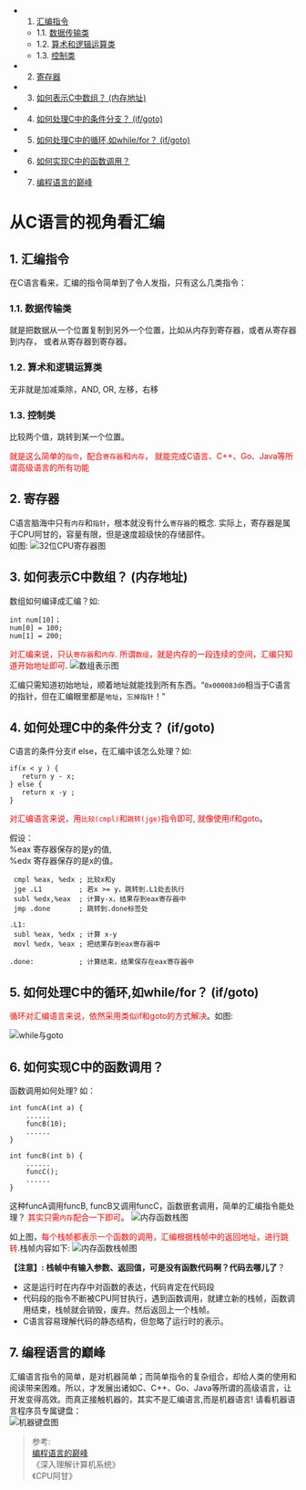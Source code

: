 <!-- vscode-markdown-toc -->
* 1. [汇编指令](#)
	* 1.1. [数据传输类](#-1)
	* 1.2. [算术和逻辑运算类](#-1)
	* 1.3. [控制类](#-1)
* 2. [寄存器](#-1)
* 3. [如何表示C中数组？ (内存地址)](#C)
* 4. [如何处理C中的条件分支？ (if/goto)](#Cifgoto)
* 5. [如何处理C中的循环,如while/for？ (if/goto)](#Cwhileforifgoto)
* 6. [如何实现C中的函数调用？](#C-1)
* 7. [编程语言的巅峰](#-1)

<!-- vscode-markdown-toc-config
	numbering=true
	autoSave=true
	/vscode-markdown-toc-config -->
<!-- /vscode-markdown-toc -->
# 从C语言的视角看汇编

##  1. <a name=''></a>汇编指令
在C语言看来，汇编的指令简单到了令人发指，只有这么几类指令：

###  1.1. <a name='-1'></a>数据传输类
就是把数据从一个位置复制到另外一个位置，比如从内存到寄存器，或者从寄存器到内存， 或者从寄存器到寄存器。

###  1.2. <a name='-1'></a>算术和逻辑运算类
无非就是加减乘除，AND, OR, 左移，右移

###  1.3. <a name='-1'></a>控制类
比较两个值，跳转到某一个位置。

<font color=red>就是这么简单的`指令`，配合`寄存器`和`内存`， 就能完成C语言、C++、Go、Java等所谓高级语言的所有功能</font>

##  2. <a name='-1'></a>寄存器
C语言脑海中只有`内存`和`指针`，根本就没有什么`寄存器`的概念. 实际上，寄存器是属于CPU阿甘的，容量有限，但是速度超级快的存储部件。  
如图: ![32位CPU寄存器图](images/32位CPU寄存器.jpg)

##  3. <a name='C'></a>如何表示C中数组？ (内存地址)
数组如何编译成汇编？如:  
```
int num[10]；
num[0] = 100;
num[1] = 200;
```

<font color=red>对汇编来说，只认`寄存器`和`内存`. 所谓`数组`，就是内存的一段连续的空间，汇编只知道开始地址即可</font>.
![数组表示图](images/数组.jpg)  

汇编只需知道初始地址，顺着地址就能找到所有东西。“`0x000083d0`相当于C语言的指针，但在汇编眼里都是`地址`，`忘掉指针`！”

##  4. <a name='Cifgoto'></a>如何处理C中的条件分支？ (if/goto)
C语言的条件分支if else，在汇编中该怎么处理？如:  
```
if(x < y ) {
   return y - x;
} else {
   return x -y ;
}
```

<font color=red>对汇编语言来说，用`比较(cmpl)`和`跳转(jge)`指令即可, 就像使用if和goto</font>。  

假设：  
%eax 寄存器保存的是y的值,  
%edx 寄存器保存的是x的值。
```
 cmpl %eax, %edx ; 比较x和y
 jge .L1         ; 若x >= y，跳转到.L1处去执行
 subl %edx,%eax  ; 计算y-x，结果存到eax寄存器中
 jmp .done       ; 跳转到.done标签处

.L1:
 subl %eax, %edx ; 计算 x-y
 movl %edx, %eax ; 把结果存到eax寄存器中

.done:           ; 计算结束，结果保存在eax寄存器中
```

##  5. <a name='Cwhileforifgoto'></a>如何处理C中的循环,如while/for？ (if/goto)
<font color=red>循环对汇编语言来说，依然采用类似if和goto的方式解决</font>。如图:  

![while与goto](images/while与goto.jpg)

##  6. <a name='C-1'></a>如何实现C中的函数调用？
函数调用如何处理? 如：  
```
int funcA(int a) {
    ......
    funcB(10);
    ......
}

int funcB(int b) {
    ......
    funcC();
    ......
}
```

这种funcA调用funcB, funcB又调用funcC，函数嵌套调用，简单的汇编指令能处理？ <font color=red>其实只需`内存`配合一下即可</font>。
![内存函数栈图](images/内存函数栈.jpg)  

如上图，<font color=red>每个栈帧都表示一个函数的调用，汇编根据栈帧中的返回地址，进行跳转</font>.栈帧内容如下:
![内存函数栈帧图](images/内存函数栈帧.jpg)   

**【注意】: 栈帧中有输入参数、返回值，可是没有函数代码啊？代码去哪儿了**？  
* 这是运行时在内存中对函数的表达，代码肯定在代码段
* 代码段的指令不断被CPU阿甘执行，遇到函数调用，就建立新的栈帧，函数调用结束，栈帧就会销毁，废弃。然后返回上一个栈帧。
* C语言容易理解代码的静态结构，但忽略了运行时的表示。

##  7. <a name='-1'></a>编程语言的巅峰
汇编语言指令的简单，是对机器简单；而简单指令的复杂组合，却给人类的使用和阅读带来困难。所以，才发展出诸如C、C++、Go、Java等所谓的高级语言，让开发变得高效。而真正接触机器的，其实不是汇编语言,而是机器语言! 请看机器语言程序员专属键盘：  
![机器键盘图](images/机器键盘.jpg) 


> 参考:  
> [编程语言的巅峰](https://www.toutiao.com/a6630398018296234509/?tt_from=weixin&utm_campaign=client_share&wxshare_count=1&timestamp=1546231945&app=news_article&utm_source=weixin&iid=52335320468&utm_medium=toutiao_ios&group_id=6630398018296234509)  
> 《深入理解计算机系统》  
> 《CPU阿甘》